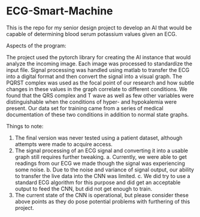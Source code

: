 # ECG-Smart-Machine
This is the repo for my senior design project to develop an AI that would be capable of determining blood serum potassium values given an ECG.

Aspects of the program:

  The project used the pytorch library for creating the AI instance that would analyze the incoming image.
  Each image was processed to standardize the input file.
  Signal processing was handled using matlab to transfer the ECG into a digital format and then convert the signal into a visual graph.
  The PQRST complex was used as the focal point of our research and how subtle changes in these values in the graph correlate to different conditions.
  We found that the QRS complex and T wave as well as few other variables were distinguishable when the conditions of hyper- and hypokalemia were present.
  Our data set for training came from a series of medical documentation of these two conditions in addition to normal state graphs.
  
Things to note:
  1. The final version was never tested using a patient dataset, although attempts were made to acquire access.
  2. The signal processing of an ECG signal and converting it into a usable graph still requires further tweaking.
      a. Currently, we were able to get readings from our ECG we made though the signal was experiencing some noise.
      b. Due to the noise and variance of signal output, our ability to transfer the live data into the CNN was limited.
      c. We did try to use a standard ECG algorithm for this purpose and did get an acceptable output to feed the CNN, but did not get enough to train.
  3. The current state of the CNN is operational, but please consider these above points as they do pose potential problems with furthering of this project.
